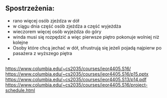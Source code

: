 ## Spostrzeżenia:

- rano więcej osób zjeżdza w dół
- w ciągu dnia część osób zjeżdża a część wyjeżdża
- wieczorem więcej osób wyjeżdza do góry
- winda musi się rozpędzić a więc pierwsze piętro pokonuje wolniej niż kolejne
- Osoby które chcą jechać w dół, sfrustrują się jeżeli pojadą najpierw po pasażera z wyższego piętra
-

https://www.columbia.edu/~cs2035/courses/ieor4405.S16/
https://www.columbia.edu/~cs2035/courses/ieor4405.S16/p15.pptx
https://www.columbia.edu/~cs2035/courses/ieor4405.S13/p14.pdf
https://www.columbia.edu/~cs2035/courses/ieor4405.S16/project-schedule.html
